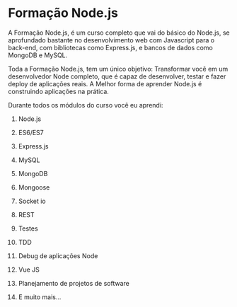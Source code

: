 # Formação Node.js

A Formação Node.js, é um curso completo que vai do básico do Node.js, se aprofundado bastante no desenvolvimento web com Javascript para o back-end, com bibliotecas como Express.js, e bancos de dados como MongoDB e MySQL.

Toda a Formação Node.js, tem um único objetivo: Transformar você em um desenvolvedor Node completo, que é capaz de desenvolver, testar e fazer deploy de aplicações reais. A Melhor forma de aprender Node.js é construindo aplicações na prática.

Durante todos os módulos do curso você eu aprendi:

1. Node.js

2. ES6/ES7

3. Express.js

4. MySQL

5. MongoDB

6. Mongoose

7. Socket io

8. REST

9. Testes

10. TDD

11. Debug de aplicações Node

12. Vue JS

13. Planejamento de projetos de software

14. E muito mais...